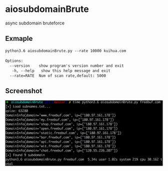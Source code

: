 # aiosubdomainBrute
async subdomain bruteforce
## Exmaple
```
python3.6 aiosubdomainBrute.py --rate 10000 kuihua.com

Options:
  --version    show program's version number and exit
   -h, --help   show this help message and exit
  --rate=RATE  Num of scan rate,default: 5000
```
## Screenshot
![test](https://raw.githubusercontent.com/OOsec/aiosubdomainBrute/master/Screenshot.png)
